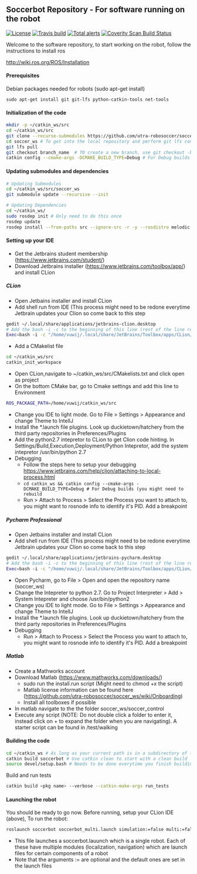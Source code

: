 ## Soccerbot Repository - For software running on the robot
[![License](https://img.shields.io/badge/License-BSD%203--Clause-blue.svg)](https://opensource.org/licenses/BSD-3-Clause)
[![Travis build](https://travis-ci.org/utra-robosoccer/soccer_ws.svg?branch=master)](https://travis-ci.org/utra-robosoccer/soccer_ws)
[![Total alerts](https://img.shields.io/lgtm/alerts/g/utra-robosoccer/soccer_ws.svg?logo=lgtm&logoWidth=18)](https://lgtm.com/projects/g/utra-robosoccer/soccer_ws/alerts/)
[![Coverity Scan Build Status](https://scan.coverity.com/projects/utra-robosoccer-soccer_ws/badge.svg)](https://scan.coverity.com/projects/utra-robosoccer-soccer_ws)

Welcome to the software repository, to start working on the robot, follow the instructions to install ros

http://wiki.ros.org/ROS/Installation

#### Prerequisites

Debian packages needed for robots (sudo apt-get install)
```
sudo apt-get install git git-lfs python-catkin-tools net-tools 
```

#### Initialization of the code
```bash
mkdir -p ~/catkin_ws/src
cd ~/catkin_ws/src
git clone --recurse-submodules https://github.com/utra-robosoccer/soccer_ws #  To clone the repository
cd soccer_ws # To get into the local repository and perform git lfs commands
git lfs pull
git checkout branch_name  # TO create a new branch, use git checkout -b initials_branchname
catkin config --cmake-args -DCMAKE_BUILD_TYPE=Debug # For Debug builds
```
#### Updating submodules and dependencies
```bash
# Updating Submodules
cd ~/catkin_ws/src/soccer_ws
git submodule update --recursive --init

# Updating Dependencies
cd ~/catkin_ws/
sudo rosdep init # Only need to do this once
rosdep update
rosdep install --from-paths src --ignore-src -r -y --rosdistro melodic # To install all dependencies (use correct ROS distro version), add --os ubuntu:xenial if your linux is based on it but has different distro name and version. Ubuntu 16.04 uses kinetic instead of melodic. For Jetson TX2 use kinetic.
```

#### Setting up your IDE
- Get the Jetbrains student membership (https://www.jetbrains.com/student/)
- Download Jetbrains installer (https://www.jetbrains.com/toolbox/app/) and install CLion

##### CLion
- Open Jetbains installer and install CLion
- Add shell run from IDE (This process might need to be redone everytime Jetbrain updates your Clion so come back to this step
```bash
gedit ~/.local/share/applications/jetbrains-clion.desktop
# Add the bash -i -c to the beginning of this line (rest of the line remain the same)
Exec=bash -i -c "/home/vuwij/.local/share/JetBrains/Toolbox/apps/CLion/ch-0/192.7142.39/bin/clion.sh" %f
```
- Add a CMakelist file
```bash
cd ~/catkin_ws/src
catkin_init_workspace
```
- Open CLion,navigate to ~/catkin_ws/src/CMakelists.txt and click open as project
- On the bottom CMake bar, go to Cmake settings and add this line to Environment
```bash
ROS_PACKAGE_PATH=/home/vuwij/catkin_ws/src
```
- Change you IDE to light mode. Go to File > Settings > Appearance and change Theme to IntellJ
- Install the *.launch file plugins. Look up duckietown/hatchery from the third party repositories in Preferences/Plugins
- Add the python2.7 intepretor to CLion to get Clion code hinting. In Settings/Build,Execution,Deployment/Python Intepretor, add the system intepretor /usr/bin/python 2.7
- Debugging
  - Follow the steps here to setup your debugging https://www.jetbrains.com/help/clion/attaching-to-local-process.html
  - ```cd catkin_ws && catkin config --cmake-args -DCMAKE_BUILD_TYPE=Debug # For Debug builds (you might need to rebuild```
  - Run > Attach to Process > Select the Process you want to attach to, you might want to rosnode info <node> to identify it's PID. Add a breakpoint

##### Pycharm Professional
- Open Jetbains installer and install CLion
- Add shell run from IDE (This process might need to be redone everytime Jetbrain updates your Clion so come back to this step
```bash
gedit ~/.local/share/applications/jetbrains-pycharm.desktop
# Add the bash -i -c to the beginning of this line (rest of the line remain the same)
Exec=bash -i -c "/home/vuwij/.local/share/JetBrains/Toolbox/apps/CLion/ch-0/192.7142.39/bin/clion.sh" %f
```
- Open Pycharm, go to File > Open and open the repository name (soccer_ws)
- Change the Intepreter to python 2.7. Go to Project Interpreter > Add > System Intepreter and choose /usr/bin/python2
- Change you IDE to light mode. Go to File > Settings > Appearance and change Theme to IntellJ
- Install the *.launch file plugins. Look up duckietown/hatchery from the third party repositories in Preferences/Plugins
- Debugging
  - Run > Attach to Process > Select the Process you want to attach to, you might want to rosnode info <node> to identify it's PID. Add a breakpoint

##### Matlab
- Create a Mathworks account
- Download Matlab (https://www.mathworks.com/downloads/)
  - sudo run the install.run script (Might need to chmod +x the script)
  - Matlab license information can be found here (https://github.com/utra-robosoccer/soccer_ws/wiki/Onboarding)
  - Install all toolboxes if possible
- In matlab navigate to the the folder soccer_ws/soccer_control
- Execute any script (NOTE: Do not double click a folder to enter it, instead click on + to expand the folder when you are navigating). A starter script can be found in /test/walking

#### Building the code
```bash
cd ~/catkin_ws # As long as your current path is in a subdirectory of this folder
catkin build soccerbot # Use catkin clean to start with a clean build
source devel/setup.bash # Needs to be done everytime you finish building a new package
```

Build and run tests
```bash
catkin build <pkg name> --verbose --catkin-make-args run_tests
```

#### Launching the robot
You should be ready to go now. Before running, setup your CLion IDE (above),  To run the robot:

```bash
roslaunch soccerbot soccerbot_multi.launch simulation:=false multi:=false
```
- This file launches a soccerbot.lauunch which is a single robot. Each of these have multiple modules (localization, navigation) which are launch files for certain components of a robot
- Note that the arguments := are optional and the default ones are set in the launch files
